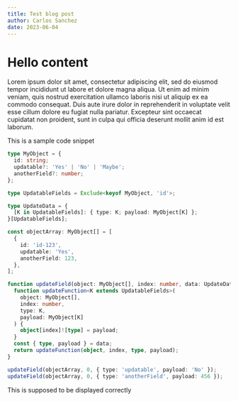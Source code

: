 ```yaml
---
title: Test blog post
author: Carlos Sanchez
date: 2023-06-04
---
```


# Hello content

Lorem ipsum dolor sit amet, consectetur adipiscing elit, sed do eiusmod tempor incididunt ut labore et dolore magna aliqua. Ut enim ad minim veniam, quis nostrud exercitation ullamco laboris nisi ut aliquip ex ea commodo consequat. Duis aute irure dolor in reprehenderit in voluptate velit esse cillum dolore eu fugiat nulla pariatur. Excepteur sint occaecat cupidatat non proident, sunt in culpa qui officia deserunt mollit anim id est laborum.

This is a sample code snippet

```ts [typed-function.ts]
type MyObject = {
  id: string;
  updatable?: 'Yes' | 'No' | 'Maybe';
  anotherField?: number;
};

type UpdatableFields = Exclude<keyof MyObject, 'id'>;

type UpdateData = {
  [K in UpdatableFields]: { type: K; payload: MyObject[K] };
}[UpdatableFields];

const objectArray: MyObject[] = [
  {
    id: 'id-123',
    updatable: 'Yes',
    anotherField: 123,
  },
];

function updateField(object: MyObject[], index: number, data: UpdateData) {
  function updateFunction<K extends UpdatableFields>(
    object: MyObject[],
    index: number,
    type: K,
    payload: MyObject[K]
  ) {
    object[index]![type] = payload;
  }
  const { type, payload } = data;
  return updateFunction(object, index, type, payload);
}

updateField(objectArray, 0, { type: 'updatable', payload: 'No' });
updateField(objectArray, 0, { type: 'anotherField', payload: 456 });
```

This is supposed to be displayed correctly
